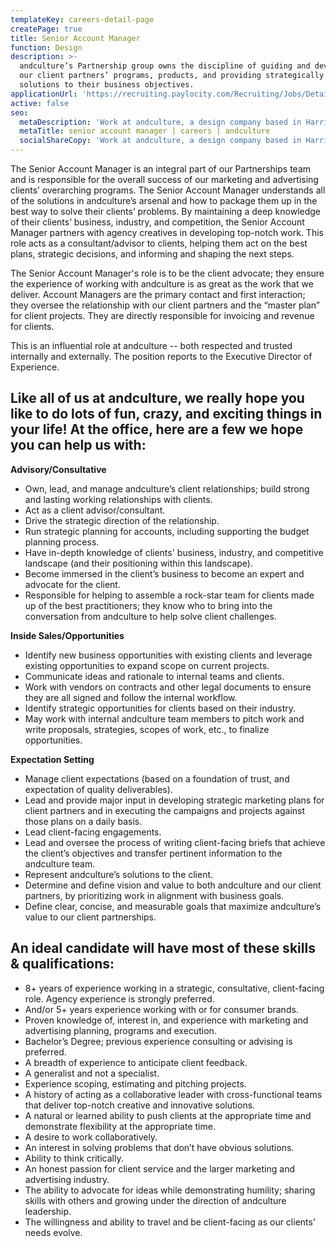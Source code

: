 ```yaml
---
templateKey: careers-detail-page
createPage: true
title: Senior Account Manager
function: Design
description: >-
  andculture’s Partnership group owns the discipline of guiding and developing
  our client partners’ programs, products, and providing strategically sound
  solutions to their business objectives.
applicationUrl: 'https://recruiting.paylocity.com/Recruiting/Jobs/Details/396336'
active: false
seo:
  metaDescription: 'Work at andculture, a design company based in Harrisburg, PA'
  metaTitle: senior account manager | careers | andculture
  socialShareCopy: 'Work at andculture, a design company based in Harrisburg, PA'
---
```

The Senior Account Manager is an integral part of our Partnerships team and is responsible for the overall success of our marketing and advertising clients’ overarching programs. The Senior Account Manager understands all of the solutions in andculture’s arsenal and how to package them up in the best way to solve their clients’ problems. By maintaining a deep knowledge of their clients’ business, industry, and competition, the Senior Account Manager partners with agency creatives in developing top-notch work. This role acts as a consultant/advisor to clients, helping them act on the best plans, strategic decisions, and informing and shaping the next steps.

The Senior Account Manager's role is to be the client advocate; they ensure the experience of working with andculture is as great as the work that we deliver. Account Managers are the primary contact and first interaction; they oversee the relationship with our client partners and the “master plan” for client projects. They are directly responsible for invoicing and revenue for clients. 

This is an influential role at andculture -- both respected and trusted internally and externally. The position reports to the Executive Director of Experience.

## Like all of us at andculture, we really hope you like to do lots of fun, crazy, and exciting things in your life! At the office, here are a few we hope you can help us with:

**Advisory/Consultative**

* Own, lead, and manage andculture’s client relationships; build strong and lasting working relationships with clients.
* Act as a client advisor/consultant.
* Drive the strategic direction of the relationship.
* Run strategic planning for accounts, including supporting the budget planning process.
* Have in-depth knowledge of clients' business, industry, and competitive landscape (and their positioning within this landscape).
* Become immersed in the client’s business to become an expert and advocate for the client.
* Responsible for helping to assemble a rock-star team for clients made up of the best practitioners; they know who to bring into the conversation from andculture to help solve client challenges.

**Inside Sales/Opportunities**

* Identify new business opportunities with existing clients and leverage existing opportunities to expand scope on current projects.
* Communicate ideas and rationale to internal teams and clients.
* Work with vendors on contracts and other legal documents to ensure they are all signed and follow the internal workflow.
* Identify strategic opportunities for clients based on their industry.
* May work with internal andculture team members to pitch work and write proposals, strategies, scopes of work, etc., to finalize opportunities.

**Expectation Setting**

* Manage client expectations (based on a foundation of trust, and expectation of quality deliverables).
* Lead and provide major input in developing strategic marketing plans for client partners and in executing the campaigns and projects against those plans on a daily basis.
* Lead client-facing engagements.
* Lead and oversee the process of writing client-facing briefs that achieve the client’s objectives and transfer pertinent information to the andculture team.
* Represent andculture’s solutions to the client.
* Determine and define vision and value to both andculture and our client partners, by prioritizing work in alignment with business goals.  
* Define clear, concise, and measurable goals that maximize andculture’s value to our client partnerships.

## An ideal candidate will have most of these skills & qualifications:

* 8+ years of experience working in a strategic, consultative, client-facing role. Agency experience is strongly preferred.
* And/or 5+ years experience working with or for consumer brands.
* Proven knowledge of, interest in, and experience with marketing and advertising planning, programs and execution.
* Bachelor’s Degree; previous experience consulting or advising is preferred.
* A breadth of experience to anticipate client feedback.
* A generalist and not a specialist.
* Experience scoping, estimating and pitching projects.
* A history of acting as a collaborative leader with cross-functional teams that deliver top-notch creative and innovative solutions. 
* A natural or learned ability to push clients at the appropriate time and demonstrate flexibility at the appropriate time.
* A desire to work collaboratively.
* An interest in solving problems that don’t have obvious solutions.
* Ability to think critically.
* An honest passion for client service and the larger marketing and advertising industry.
* The ability to advocate for ideas while demonstrating humility; sharing skills with others and growing under the direction of andculture leadership.
* The willingness and ability to travel and be client-facing as our clients’ needs evolve.
